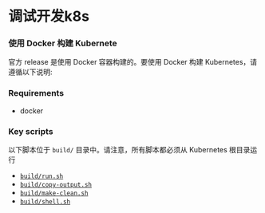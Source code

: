 # 调试开发k8s

### 使用 Docker 构建 Kubernete

官方 release 是使用 Docker 容器构建的。要使用 Docker 构建 Kubernetes，请遵循以下说明:

### Requirements

* docker

### Key scripts

以下脚本位于 `build/` 目录中。请注意，所有脚本都必须从 Kubernetes 根目录运行

* [`build/run.sh`](https://github.com/kubernetes/kubernetes/blob/a3a49887ee73fa1108adac97a797dec02ccb00d4/build/run.sh)
* [`build/copy-output.sh`](https://github.com/kubernetes/kubernetes/blob/a3a49887ee73fa1108adac97a797dec02ccb00d4/build/copy-output.sh)
* [`build/make-clean.sh`](https://github.com/kubernetes/kubernetes/blob/a3a49887ee73fa1108adac97a797dec02ccb00d4/build/make-clean.sh)
* [`build/shell.sh`](https://github.com/kubernetes/kubernetes/blob/a3a49887ee73fa1108adac97a797dec02ccb00d4/build/shell.sh)
